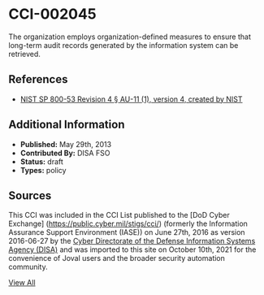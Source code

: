 # CCI-002045

The organization employs organization-defined measures to ensure that long-term audit records generated by the information system can be retrieved.

## References ##

* [NIST SP 800-53 Revision 4 § AU-11 (1), version 4, created by NIST](http://csrc.nist.gov/publications/PubsSPs.html)


## Additional Information ##

* **Published:** May 29th, 2013
* **Contributed By:** DISA FSO
* **Status:** draft
* **Types:** policy

## Sources ##

This CCI was included in the CCI List published to the [DoD Cyber Exchange]
(https://public.cyber.mil/stigs/cci/) (formerly the Information Assurance Support Environment
(IASE)) on June 27th, 2016 as version 2016-06-27 by the [Cyber Directorate of the Defense 
Information Systems Agency (DISA)](https://public.cyber.mil/about-cyber/) and was imported to 
this site on October 10th, 2021 for the convenience of Joval users and the broader security automation community.

[View All](../README.md)
